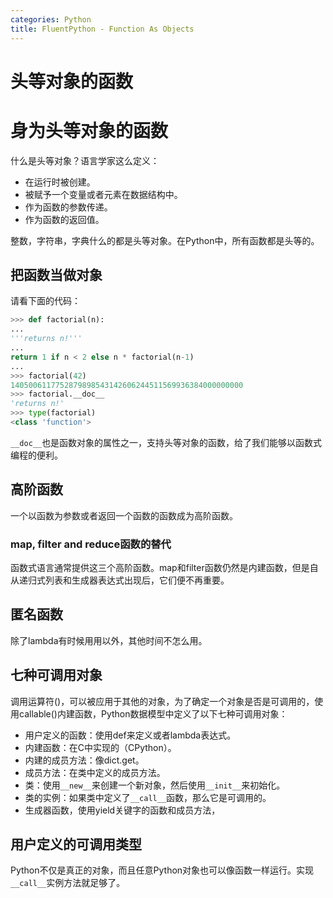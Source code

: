 ```yaml
---
categories: Python
title: FluentPython - Function As Objects
---
```


# 头等对象的函数

# 身为头等对象的函数

什么是头等对象？语言学家这么定义：

- 在运行时被创建。
- 被赋予一个变量或者元素在数据结构中。
- 作为函数的参数传递。
- 作为函数的返回值。

整数，字符串，字典什么的都是头等对象。在Python中，所有函数都是头等的。

## 把函数当做对象

请看下面的代码：

```python
>>> def factorial(n):
...
'''returns n!'''
...
return 1 if n < 2 else n * factorial(n-1)
...
>>> factorial(42)
1405006117752879898543142606244511569936384000000000
>>> factorial.__doc__
'returns n!'
>>> type(factorial)
<class 'function'>
```

`__doc__`也是函数对象的属性之一，支持头等对象的函数，给了我们能够以函数式编程的便利。

## 高阶函数

一个以函数为参数或者返回一个函数的函数成为高阶函数。

### map, filter and reduce函数的替代

函数式语言通常提供这三个高阶函数。map和filter函数仍然是内建函数，但是自从递归式列表和生成器表达式出现后，它们便不再重要。

## 匿名函数

除了lambda有时候用用以外，其他时间不怎么用。

## 七种可调用对象

调用运算符()，可以被应用于其他的对象，为了确定一个对象是否是可调用的，使用callable()内建函数，Python数据模型中定义了以下七种可调用对象：

- 用户定义的函数：使用def来定义或者lambda表达式。
- 内建函数：在C中实现的（CPython）。
- 内建的成员方法：像dict.get。
- 成员方法：在类中定义的成员方法。
- 类：使用`__new__`来创建一个新对象，然后使用`__init__`来初始化。
- 类的实例：如果类中定义了`__call__`函数，那么它是可调用的。
- 生成器函数，使用yield关键字的函数和成员方法，

## 用户定义的可调用类型

Python不仅是真正的对象，而且任意Python对象也可以像函数一样运行。实现`__call__`实例方法就足够了。



